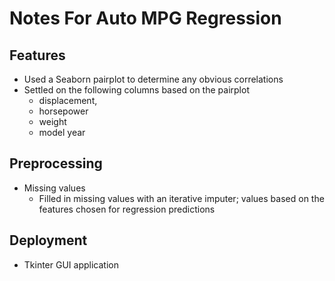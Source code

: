 # Notes For Auto MPG Regression

## Features
* Used a Seaborn pairplot to determine any obvious correlations
* Settled on the following columns based on the pairplot
    - displacement, 
    - horsepower
    - weight
    - model year

## Preprocessing
* Missing values
    - Filled in missing values with an iterative imputer; values based on the features chosen for regression predictions

## Deployment
* Tkinter GUI application